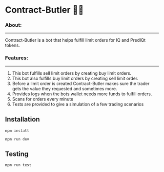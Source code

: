 # Contract-Butler 🦾🧐

### About:
-------------------------------------------------------------------
  Contract-Butler is a bot that helps fulfill limit orders for IQ and PredIQt tokens.

### Features:
-------------------------------------------------------------------

1. This bot fulfills sell limit orders by creating buy limit orders.  
2. This bot also fulfills buy limit orders by creating sell limit order.
3. Before a limit order is created Contract-Butler makes sure the trader gets the value they requested and sometimes more.
4. Provides logs when the bots wallet needs more funds to fulfill orders. 
5. Scans for orders every minute
6. Tests are provided to give a simulation of a few trading scenarios

## Installation

```
npm install

npm run dev
```

## Testing
```
npm run test

```
